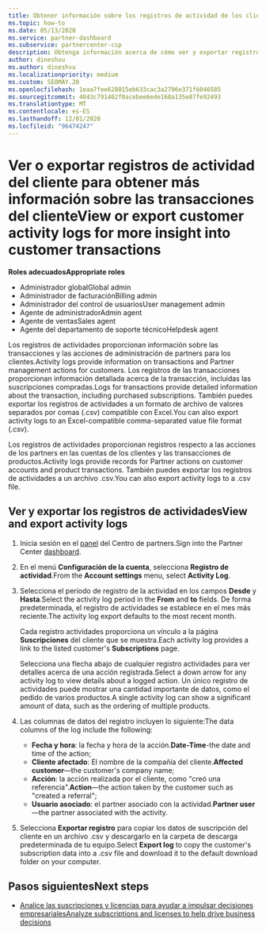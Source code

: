 ```yaml
---
title: Obtener información sobre los registros de actividad de los clientes
ms.topic: how-to
ms.date: 05/13/2020
ms.service: partner-dashboard
ms.subservice: partnercenter-csp
description: Obtenga información acerca de cómo ver y exportar registros de actividad para obtener información sobre las transacciones de cuentas de clientes y otras actividades de administración de asociados relacionadas con el cliente.
author: dineshvu
ms.author: dineshvu
ms.localizationpriority: medium
ms.custom: SEOMAY.20
ms.openlocfilehash: 1eaa7fee628015eb633cac3a2796e371f6046585
ms.sourcegitcommit: 4043c791402f0acebee6ede160a135e87fe92493
ms.translationtype: MT
ms.contentlocale: es-ES
ms.lasthandoff: 12/01/2020
ms.locfileid: "96474247"
---
```

# <a name="view-or-export-customer-activity-logs-for-more-insight-into-customer-transactions"></a><span data-ttu-id="546c0-103">Ver o exportar registros de actividad del cliente para obtener más información sobre las transacciones del cliente</span><span class="sxs-lookup"><span data-stu-id="546c0-103">View or export customer activity logs for more insight into customer transactions</span></span>

<span data-ttu-id="546c0-104">**Roles adecuados**</span><span class="sxs-lookup"><span data-stu-id="546c0-104">**Appropriate roles**</span></span>

- <span data-ttu-id="546c0-105">Administrador global</span><span class="sxs-lookup"><span data-stu-id="546c0-105">Global admin</span></span>
- <span data-ttu-id="546c0-106">Administrador de facturación</span><span class="sxs-lookup"><span data-stu-id="546c0-106">Billing admin</span></span>
- <span data-ttu-id="546c0-107">Administrador del control de usuarios</span><span class="sxs-lookup"><span data-stu-id="546c0-107">User management admin</span></span>
- <span data-ttu-id="546c0-108">Agente de administrador</span><span class="sxs-lookup"><span data-stu-id="546c0-108">Admin agent</span></span>
- <span data-ttu-id="546c0-109">Agente de ventas</span><span class="sxs-lookup"><span data-stu-id="546c0-109">Sales agent</span></span>
- <span data-ttu-id="546c0-110">Agente del departamento de soporte técnico</span><span class="sxs-lookup"><span data-stu-id="546c0-110">Helpdesk agent</span></span>

<span data-ttu-id="546c0-111">Los registros de actividades proporcionan información sobre las transacciones y las acciones de administración de partners para los clientes.</span><span class="sxs-lookup"><span data-stu-id="546c0-111">Activity logs provide information on transactions and Partner management actions for customers.</span></span> <span data-ttu-id="546c0-112">Los registros de las transacciones proporcionan información detallada acerca de la transacción, incluidas las suscripciones compradas.</span><span class="sxs-lookup"><span data-stu-id="546c0-112">Logs for transactions provide detailed information about the transaction, including purchased subscriptions.</span></span> <span data-ttu-id="546c0-113">También puedes exportar los registros de actividades a un formato de archivo de valores separados por comas (.csv) compatible con Excel.</span><span class="sxs-lookup"><span data-stu-id="546c0-113">You can also export activity logs to an Excel-compatible comma-separated value file format (.csv).</span></span>

<span data-ttu-id="546c0-114">Los registros de actividades proporcionan registros respecto a las acciones de los partners en las cuentas de los clientes y las transacciones de productos.</span><span class="sxs-lookup"><span data-stu-id="546c0-114">Activity logs provide records for Partner actions on customer accounts and product transactions.</span></span> <span data-ttu-id="546c0-115">También puedes exportar los registros de actividades a un archivo .csv.</span><span class="sxs-lookup"><span data-stu-id="546c0-115">You can also export activity logs to a .csv file.</span></span>

## <a name="view-and-export-activity-logs"></a><span data-ttu-id="546c0-116">Ver y exportar los registros de actividades</span><span class="sxs-lookup"><span data-stu-id="546c0-116">View and export activity logs</span></span>

1. <span data-ttu-id="546c0-117">Inicia sesión en el [panel](https://partner.microsoft.com/dashboard) del Centro de partners.</span><span class="sxs-lookup"><span data-stu-id="546c0-117">Sign into the Partner Center [dashboard](https://partner.microsoft.com/dashboard).</span></span>

2. <span data-ttu-id="546c0-118">En el menú **Configuración de la cuenta**, selecciona **Registro de actividad**.</span><span class="sxs-lookup"><span data-stu-id="546c0-118">From the **Account settings** menu, select **Activity Log**.</span></span>

3. <span data-ttu-id="546c0-119">Selecciona el período de registro de la actividad en los campos **Desde** y **Hasta**.</span><span class="sxs-lookup"><span data-stu-id="546c0-119">Select the activity log period in the **From** and **to** fields.</span></span> <span data-ttu-id="546c0-120">De forma predeterminada, el registro de actividades se establece en el mes más reciente.</span><span class="sxs-lookup"><span data-stu-id="546c0-120">The activity log export defaults to the most recent month.</span></span>

   <span data-ttu-id="546c0-121">Cada registro actividades proporciona un vínculo a la página **Suscripciones** del cliente que se muestra.</span><span class="sxs-lookup"><span data-stu-id="546c0-121">Each activity log provides a link to the listed customer's **Subscriptions** page.</span></span>

   <span data-ttu-id="546c0-122">Selecciona una flecha abajo de cualquier registro actividades para ver detalles acerca de una acción registrada.</span><span class="sxs-lookup"><span data-stu-id="546c0-122">Select a down arrow for any activity log to view details about a logged action.</span></span> <span data-ttu-id="546c0-123">Un único registro de actividades puede mostrar una cantidad importante de datos, como el pedido de varios productos.</span><span class="sxs-lookup"><span data-stu-id="546c0-123">A single activity log can show a significant amount of data, such as the ordering of multiple products.</span></span>

4. <span data-ttu-id="546c0-124">Las columnas de datos del registro incluyen lo siguiente:</span><span class="sxs-lookup"><span data-stu-id="546c0-124">The data columns of the log include the following:</span></span>
   - <span data-ttu-id="546c0-125">**Fecha y hora**: la fecha y hora de la acción.</span><span class="sxs-lookup"><span data-stu-id="546c0-125">**Date-Time**-the date and time of the action;</span></span>
   - <span data-ttu-id="546c0-126">**Cliente afectado**: El nombre de la compañía del cliente.</span><span class="sxs-lookup"><span data-stu-id="546c0-126">**Affected customer**—the customer's company name;</span></span>
   - <span data-ttu-id="546c0-127">**Acción**: la acción realizada por el cliente, como "creó una referencia".</span><span class="sxs-lookup"><span data-stu-id="546c0-127">**Action**—the action taken by the customer such as "created a referral";</span></span>
   - <span data-ttu-id="546c0-128">**Usuario asociado**: el partner asociado con la actividad.</span><span class="sxs-lookup"><span data-stu-id="546c0-128">**Partner user**—the partner associated with the activity.</span></span>

5. <span data-ttu-id="546c0-129">Selecciona **Exportar registro** para copiar los datos de suscripción del cliente en un archivo .csv y descargarlo en la carpeta de descarga predeterminada de tu equipo.</span><span class="sxs-lookup"><span data-stu-id="546c0-129">Select **Export log** to copy the customer's subscription data into a .csv file and download it to the default download folder on your computer.</span></span>

## <a name="next-steps"></a><span data-ttu-id="546c0-130">Pasos siguientes</span><span class="sxs-lookup"><span data-stu-id="546c0-130">Next steps</span></span>

- [<span data-ttu-id="546c0-131">Analice las suscripciones y licencias para ayudar a impulsar decisiones empresariales</span><span class="sxs-lookup"><span data-stu-id="546c0-131">Analyze subscriptions and licenses to help drive business decisions</span></span>](analyze-subscriptions-licenses.md)
